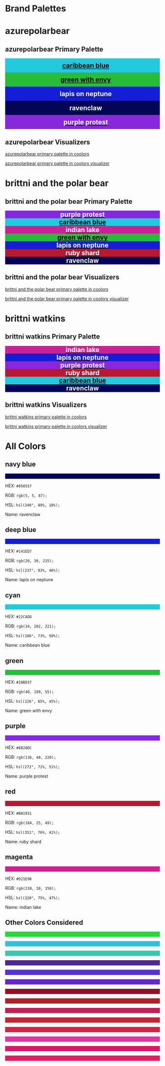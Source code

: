 <style>
div.color-block {
  text-align: center;
}

h2.color-block {
  width: 100%;
  margin: 0;
  padding: 0.5em;
}

h2.black-pass {
  color: black;
}

h2.white-pass {
  color: white;
}
</style>

# Brand Palettes

# azurepolarbear

## azurepolarbear Primary Palette

<div class="color-block" style="background: #22CADD;"><a href="#cyan"><h2 class="color-block black-pass">caribbean blue</h2></a></div>

<div class="color-block" style="background: #28BD37;"><a href="#green"><h2 class="color-block black-pass">green with envy</h2></a></div>

<div class="color-block" style="background: #141ED7;"><a href="#deep-blue"><h2 class="color-block white-pass">lapis on neptune</h2></a></div>

<div class="color-block" style="background: #050557;"><a href="#navy-blue"><h2 class="color-block white-pass">ravenclaw</h2></a></div>

<div class="color-block" style="background: #8828DC;"><a href="#purple"><h2 class="color-block white-pass">purple protest</h2></a></div>

<p></p>

## azurepolarbear Visualizers

[azurepolarbear primary palette in coolors](https://coolors.co/22cadd-28bd37-141ed7-050557-8828dc)

[azurepolarbear primary palette in coolors visualizer](https://coolors.co/visualizer/22cadd-28bd37-141ed7-050557-8828dc)

# brittni and the polar bear

## brittni and the polar bear Primary Palette

<div style="background: #8828DC; text-align: center"><a href="#purple"><h2 style="width: 100%; margin: 0; color: white">purple protest</h2></a></div>

<div style="background: #22CADD; text-align: center"><a href="#cyan"><h2 style="width: 100%; margin: 0; color: black">caribbean blue</h2></a></div>

<div style="background: #D21E96; text-align: center"><a href="#magenta"><h2 style="width: 100%; margin: 0; color: white">indian lake</h2></a></div>

<div style="background: #28BD37; text-align: center"><a href="#green"><h2 style="width: 100%; margin: 0; color: black">green with envy</h2></a></div>

<div style="background: #141ED7; text-align: center"><a href="#deep-blue"><h2 style="width: 100%; margin: 0; color: white">lapis on neptune</h2></a></div>

<div style="background: #B81931; text-align: center"><a href="#red"><h2 style="width: 100%; margin: 0; color: white">ruby shard</h2></a></div>

<div style="background: #050557; text-align: center"><a href="#navy-blue"><h2 style="width: 100%; margin: 0; color: white">ravenclaw</h2></a></div>

<p></p>

## brittni and the polar bear Visualizers

[brittni and the polar bear primary palette in coolors](https://coolors.co/8828dc-22cadd-d21e96-28bd37-141ed7-b81931-050557)

[brittni and the polar bear primary palette in coolors visualizer](https://coolors.co/visualizer/8828dc-22cadd-d21e96-28bd37-141ed7-b81931-050557)

# brittni watkins

## brittni watkins Primary Palette

<div style="background: #D21E96; text-align: center"><a href="#magenta"><h2 style="width: 100%; margin: 0; color: white">indian lake</h2></a></div>

<div style="background: #141ED7; text-align: center"><a href="#deep-blue"><h2 style="width: 100%; margin: 0; color: white">lapis on neptune</h2></a></div>

<div style="background: #8828DC; text-align: center"><a href="#purple"><h2 style="width: 100%; margin: 0; color: white">purple protest</h2></a></div>

<div style="background: #B81931; text-align: center"><a href="#red"><h2 style="width: 100%; margin: 0; color: white">ruby shard</h2></a></div>

<div style="background: #22CADD; text-align: center"><a href="#cyan"><h2 style="width: 100%; margin: 0; color: black">caribbean blue</h2></a></div>

<div style="background: #050557; text-align: center"><a href="#navy-blue"><h2 style="width: 100%; margin: 0; color: white">ravenclaw</h2></a></div>

<p></p>

## brittni watkins Visualizers

[brittni watkins primary palette in coolors](https://coolors.co/d21e96-141ed7-8828dc-b81931-22cadd-050557)

[brittni watkins primary palette in coolors visualizer](https://coolors.co/visualizer/d21e96-141ed7-8828dc-b81931-22cadd-050557)

# All Colors

## navy blue

<div style="background: #050557;"><p><br/></p></div>

HEX: `#050557`

RGB: `rgb(5, 5, 87);`

HSL: `hsl(240°, 89%, 18%);`

Name: ravenclaw

## deep blue

<div style="background: #141ED7;"><p><br/></p></div>

HEX: `#141ED7`

RGB: `rgb(20, 30, 215);`

HSL: `hsl(237°, 83%, 46%);`

Name: lapis on neptune

## cyan

<div style="background: #22CADD;"><p><br/></p></div>

HEX: `#22CADD`

RGB: `rgb(34, 202, 221);`

HSL: `hsl(186°, 73%, 50%);`

Name: caribbean blue

## green

<div style="background: #28BD37;"><p><br/></p></div>

HEX: `#28BD37`

RGB: `rgb(40, 189, 55);`

HSL: `hsl(126°, 65%, 45%);`

Name: green with envy

## purple

<div style="background: #8828DC;"><p><br/></p></div>

HEX: `#8828DC`

RGB: `rgb(136, 40, 220);`

HSL: `hsl(272°, 72%, 51%);`

Name: purple protest

## red

<div style="background: #B81931;"><p><br/></p></div>

HEX: `#B81931`

RGB: `rgb(184, 25, 49);`

HSL: `hsl(351°, 76%, 41%);`

Name: ruby shard

## magenta

<div style="background: #D21E96;"><p><br/></p></div>

HEX: `#D21E96`

RGB: `rgb(210, 30, 150);`

HSL: `hsl(320°, 75%, 47%);`

Name: indian lake

## Other Colors Considered

<div style="background: #28D73C;"><p><br/></p></div>

<div style="background: #37BED7;"><p><br/></p></div>

<div style="background: #37C8B0;"><p><br/></p></div>

<div style="background: #502896;"><p><br/></p></div>

<div style="background: #5532D2;"><p><br/></p></div>

<div style="background: #6428C8;"><p><br/></p></div>

<div style="background: #960F28;"><p><br/></p></div>

<div style="background: #AF2328;"><p><br/></p></div>

<div style="background: #BE2355;"><p><br/></p></div>

<div style="background: #BE2832;"><p><br/></p></div>

<div style="background: #D22346;"><p><br/></p></div>

<div style="background: #DC37A5;"><p><br/></p></div>

<div style="background: #E1146E;"><p><br/></p></div>

<div style="background: #E11E5F;"><p><br/></p></div>
